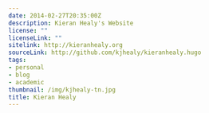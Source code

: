 ```yaml
---
date: 2014-02-27T20:35:00Z
description: Kieran Healy's Website
license: ""
licenseLink: ""
sitelink: http://kieranhealy.org
sourceLink: http://github.com/kjhealy/kieranhealy.hugo
tags:
- personal
- blog
- academic
thumbnail: /img/kjhealy-tn.jpg
title: Kieran Healy
---
```


